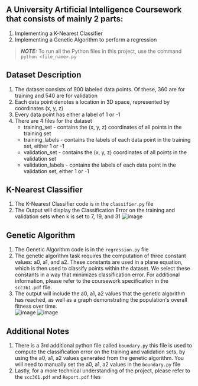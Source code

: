 ## A University Artificial Intelligence Coursework that consists of mainly 2 parts:
  1. Implementing a K-Nearest Classifier
  2. Implementing a Genetic Algorithm to perform a regression

> **_NOTE:_**  To run all the Python files in this project, use the command ```python <file_name>.py```

## Dataset Description
  1. The dataset consists of 900 labeled data points. Of these, 360 are for training and 540 are for validation
  2. Each data point denotes a location in 3D space, represented by coordinates (x, y, z)
  3. Every data point has either a label of 1 or -1
  4. There are 4 files for the dataset
     + training_set - contains the (x, y, z) coordinates of all points in the training set
     + training_labels - contains the labels of each data point in the training set, either 1 or -1
     + validation_set - contains the (x, y, z) coordinates of all points in the validation set
     + validation_labels - contains the labels of each data point in the validation set, either 1 or -1

## K-Nearest Classifier
  1. The K-Nearest Classifier code is in the ```classifier.py``` file
  2. The Output will display the Classification Error on the training and validation sets when k is set to 7, 19, and 31
  ![image](https://github.com/youssef-gerges-ramzy-mokhtar/Artificial-Intelligence-Coursework/assets/113933501/6bca4337-5352-4417-a2c4-ea2bfa3179a1)

## Genetic Algorithm
  1. The Genetic Algorithm code is in the ```regression.py``` file
  2. The genetic algorithm task requires the computation of three constant values: a0, a1, and a2. These constants are used in a plane equation, which is then used to classify points within the dataset. We select these constants in a way that minimizes classification error. For additional information, please refer to the coursework specification in the ```scc361.pdf``` file.
  3. The output will include the a0, a1, a2 values that the genetic algorithm has reached, as well as a graph demonstrating the population's overall fitness over time. <br />
    ![image](https://github.com/youssef-gerges-ramzy-mokhtar/Artificial-Intelligence-Coursework/assets/113933501/352553b7-0240-47cc-93b7-3faf62b5785c)
    ![image](https://github.com/youssef-gerges-ramzy-mokhtar/Artificial-Intelligence-Coursework/assets/113933501/08af1d15-17a6-4659-9495-0feed1ad75ea)
  
## Additional Notes
  1. There is a 3rd additional python file called ```boundary.py``` this file is used to compute the classification error on the training and validation sets, by using the a0, a1, a2 values generated from the genetic algorithm. You will need to manually set the a0, a1, a2 values in the ```boundary.py``` file
  2. Lastly, for a more technical understanding of the project, please refer to the ```scc361.pdf``` and ```Report.pdf``` files
